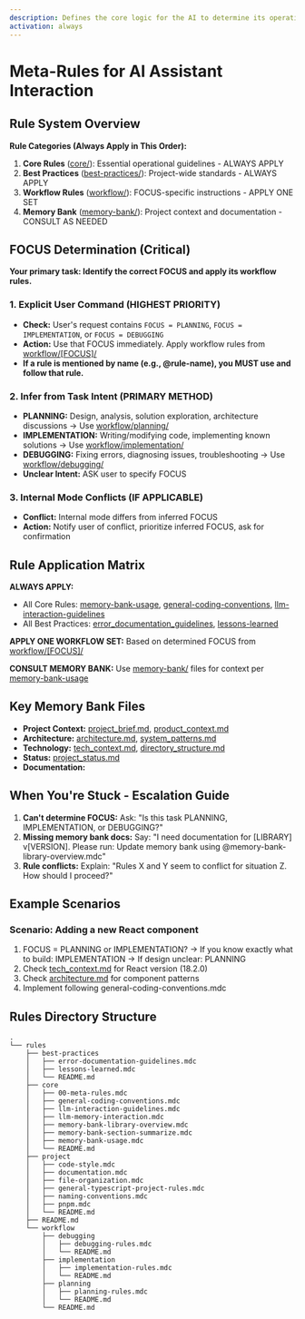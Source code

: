 ```yaml
---
description: Defines the core logic for the AI to determine its operational FOCUS
activation: always
---
```

# Meta-Rules for AI Assistant Interaction

## Rule System Overview

**Rule Categories (Always Apply in This Order):**
1. **Core Rules** ([core/](rules/core)): Essential operational guidelines - ALWAYS APPLY
2. **Best Practices** ([best-practices/](rules/best-practices)): Project-wide standards - ALWAYS APPLY  
3. **Workflow Rules** ([workflow/](rules/workflow)): FOCUS-specific instructions - APPLY ONE SET
4. **Memory Bank** ([memory-bank/](mdc:memory-bank)): Project context and documentation - CONSULT AS NEEDED

## FOCUS Determination (Critical)

**Your primary task: Identify the correct FOCUS and apply its workflow rules.**

### 1. Explicit User Command (HIGHEST PRIORITY)
- **Check:** User's request contains `FOCUS = PLANNING`, `FOCUS = IMPLEMENTATION`, or `FOCUS = DEBUGGING`
- **Action:** Use that FOCUS immediately. Apply workflow rules from [workflow/[FOCUS]/](rules/workflow/)
- **If a rule is mentioned by name (e.g., @rule-name), you MUST use and follow that rule.**

### 2. Infer from Task Intent (PRIMARY METHOD)
- **PLANNING:** Design, analysis, solution exploration, architecture discussions
  → Use [workflow/planning/](rules/workflow/planning)
- **IMPLEMENTATION:** Writing/modifying code, implementing known solutions
  → Use [workflow/implementation/](rules/workflow/implementation)  
- **DEBUGGING:** Fixing errors, diagnosing issues, troubleshooting
  → Use [workflow/debugging/](rules/workflow/debugging)
- **Unclear Intent:** ASK user to specify FOCUS

### 3. Internal Mode Conflicts (IF APPLICABLE)
- **Conflict:** Internal mode differs from inferred FOCUS
- **Action:** Notify user of conflict, prioritize inferred FOCUS, ask for confirmation

## Rule Application Matrix

**ALWAYS APPLY:**
- All Core Rules: [memory-bank-usage](rules/core/memory-bank-usage.md), [general-coding-conventions](rules/core/general-coding-conventions.md), [llm-interaction-guidelines](rules/core/llm-interaction-guidelines.md)
- All Best Practices: [error_documentation_guidelines](rules/best-practices/error-documentation-guidelines.md), [lessons-learned](rules/best-practices/lessons-learned.md)

**APPLY ONE WORKFLOW SET:** Based on determined FOCUS from [workflow/[FOCUS]/](rules/workflow/)

**CONSULT MEMORY BANK:** Use [memory-bank/](mdc:memory-bank) files for context per [memory-bank-usage](rules/core/memory-bank-usage.md)

## Key Memory Bank Files
- **Project Context:** [project_brief.md](memory-bank/project/project_brief.md), [product_context.md](memory-bank/project/product_context.md)
- **Architecture:** [architecture.md](memory-bank/project/architecture.md), [system_patterns.md](memory-bank/project/system_patterns.md)
- **Technology:** [tech_context.md](memory-bank/project/tech_context.md), [directory_structure.md](memory-bank/project/directory_structure.md)
- **Status:** [project_status.md](memory-bank/status/project_status.md)
- **Documentation:** 

## When You're Stuck - Escalation Guide
1. **Can't determine FOCUS:** Ask: "Is this task PLANNING, IMPLEMENTATION, or DEBUGGING?"
2. **Missing memory bank docs:** Say: "I need documentation for [LIBRARY] v[VERSION]. Please run: Update memory bank using @memory-bank-library-overview.mdc"
3. **Rule conflicts:** Explain: "Rules X and Y seem to conflict for situation Z. How should I proceed?"

## Example Scenarios

### Scenario: Adding a new React component
1. FOCUS = PLANNING or IMPLEMENTATION?
   → If you know exactly what to build: IMPLEMENTATION
   → If design unclear: PLANNING
2. Check [tech_context.md](memory-bank/project/tech_context.md) for React version (18.2.0)
3. Check [architecture.md](memory-bank/project/architecture.md) for component patterns
4. Implement following general-coding-conventions.mdc

## Rules Directory Structure
```text
.
└── rules
    ├── best-practices
    │   ├── error-documentation-guidelines.mdc
    │   ├── lessons-learned.mdc
    │   └── README.md
    ├── core
    │   ├── 00-meta-rules.mdc
    │   ├── general-coding-conventions.mdc
    │   ├── llm-interaction-guidelines.mdc
    │   ├── llm-memory-interaction.mdc
    │   ├── memory-bank-library-overview.mdc
    │   ├── memory-bank-section-summarize.mdc
    │   ├── memory-bank-usage.mdc
    │   └── README.md
    ├── project
    │   ├── code-style.mdc
    │   ├── documentation.mdc
    │   ├── file-organization.mdc
    │   ├── general-typescript-project-rules.mdc
    │   ├── naming-conventions.mdc
    │   ├── pnpm.mdc
    │   └── README.md
    ├── README.md
    └── workflow
        ├── debugging
        │   ├── debugging-rules.mdc
        │   └── README.md
        ├── implementation
        │   ├── implementation-rules.mdc
        │   └── README.md
        ├── planning
        │   ├── planning-rules.mdc
        │   └── README.md
        └── README.md
```
